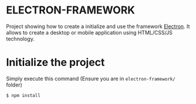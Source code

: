 # ELECTRON-FRAMEWORK

Project showing how to create a initialize and use the framework [Electron](https://www.electronjs.org).
It allows to create a desktop or mobile application using HTML/CSS/JS technology.

# Initialize the project

Simply execute this command (Ensure you are in ``electron-framework/`` folder)

    $ npm install

